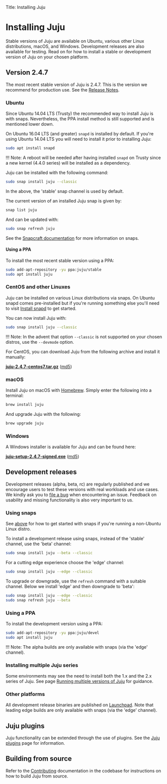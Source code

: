 Title: Installing Juju

# Installing Juju

Stable versions of Juju are available on Ubuntu, various other Linux
distributions, macOS, and Windows. Development releases are also available for
testing. Read on for how to install a stable or development version of Juju on
your chosen platform.

## Version 2.4.7

The most recent stable version of Juju is 2.4.7. This is the version we
recommend for production use. See the [Release Notes][release-notes-2].

### Ubuntu

Since Ubuntu 14.04 LTS (Trusty) the recommended way to install Juju is with
snaps. Nevertheless, the PPA install method is still supported and is mentioned
lower down.

On Ubuntu 16.04 LTS (and greater) `snapd` is installed by default. If you're
using Ubuntu 14.04 LTS you will need to install it prior to installing Juju:

```bash
sudo apt install snapd
```

!!! Note:
    A reboot will be needed after having installed `snapd` on Trusty since a
    new kernel (4.4.0 series) will be installed as a dependency.

Juju can be installed with the following command:

```bash
sudo snap install juju --classic
```

In the above, the 'stable' snap channel is used by default.

The current version of an installed Juju snap is given by:

```bash
snap list juju
```

And can be updated with:

```bash
sudo snap refresh juju
```

See the [Snapcraft documentation][snapcraft-docs] for more information on
snaps. 

#### Using a PPA

To install the most recent stable version using a PPA:

```bash
sudo add-apt-repository -yu ppa:juju/stable
sudo apt install juju
```

### CentOS and other Linuxes

Juju can be installed on various Linux distributions via snaps. On Ubuntu 
snapd comes pre-installed but if you're running something else you'll need to
visit [Install snapd][snapd-install] to get started.

You can now install Juju with:

```bash
sudo snap install juju --classic
```

!!! Note:
    In the advent that option `--classic` is not supported on your chosen
    distros, use the `--devmode` option.

For CentOS, you can download Juju from the following archive and install it
manually:

[**juju-2.4.7-centos7.tar.gz**][juju-centos] ([md5][juju-centos-md5])

### macOS

Install Juju on macOS with [Homebrew][homebrew]. Simply enter the following
into a terminal:

```bash
brew install juju
```

And upgrade Juju with the following:

```bash
brew upgrade juju
```

### Windows

A Windows installer is available for Juju and can be found here:

[**juju-setup-2.4.7-signed.exe**][juju-win-signed] ([md5][juju-win-signed-md5])

## Development releases

Development releases (alpha, beta, rc) are regularly published and we encourage
users to test these versions with real workloads and use cases. We kindly ask
you to [file a bug][juju-new-bug] when encountering an issue. Feedback on
usability and missing functionality is also very important to us.

### Using snaps

See [above][centos-and-other-linuxes] for how to get started with snaps if
you're running a non-Ubuntu Linux distro.

To install a development release using snaps, instead of the 'stable' channel,
use the 'beta' channel:

```bash
sudo snap install juju --beta --classic
```

For a cutting edge experience choose the 'edge' channel:

```bash
sudo snap install juju --edge --classic
```

To upgrade or downgrade, use the `refresh` command with a suitable channel.
Below we install 'edge' and then downgrade to 'beta':

```bash
sudo snap install juju --edge --classic
sudo snap refresh juju --beta
```

### Using a PPA

To install the development version using a PPA:

```bash
sudo add-apt-repository -yu ppa:juju/devel
sudo apt install juju
```

!!! Note:
    The alpha builds are only available with snaps (via the 'edge' channel).

### Installing multiple Juju series

Some environments may see the need to install both the 1.x and the 2.x series
of Juju. See page [Running multiple versions of Juju][juju-coexist] for
guidance.

### Other platforms

All development release binaries are published on
[Launchpad][juju-launchpad-binaries]. Note that leading edge builds are only
available with snaps (via the 'edge' channel).

## Juju plugins

Juju functionality can be extended through the use of plugins. See the 
[Juju plugins][juju-plugins] page for information.

## Building from source

Refer to the [Contributing][contributing] documentation in the codebase for
instructions on how to build Juju from source.


<!-- LINKS -->

[release-notes-2]: ./reference-release-notes.md
[homebrew]: https://brew.sh/
[contributing]: https://github.com/juju/juju/blob/develop/CONTRIBUTING.md
[snapcraft-docs]: https://docs.snapcraft.io
[snapd-install]: https://snapcraft.io/docs/core/install
[juju-new-bug]: https://bugs.launchpad.net/juju/+filebug
[juju-win-signed]: https://launchpad.net/juju/2.4/2.4.7/+download/juju-setup-2.4.7-signed.exe
[juju-win-signed-md5]: https://launchpad.net/juju/2.4/2.4.7/+download/juju-setup-2.4.7-signed.exe/+md5
[juju-centos]: https://launchpad.net/juju/2.4/2.4.7/+download/juju-2.4.7-centos7.tar.gz
[juju-centos-md5]: https://launchpad.net/juju/2.4/2.4.7/+download/juju-2.4.7-centos7.tar.gz/+md5
[juju-plugins]: ./juju-plugins.md
[juju-coexist]: ./juju-coexist.md
[juju-launchpad-binaries]: https://launchpad.net/juju/+series
[centos-and-other-linuxes]: #centos-and-other-linuxes
